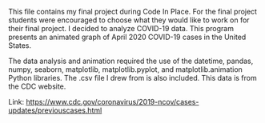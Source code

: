 This file contains my final project during Code In Place. For the final project students were encouraged to choose what they would like to work on for their final project. I decided to analyze COVID-19 data. This program presents an animated graph of April 2020 COVID-19 cases in the United States. 
  
The data analysis and animation required the use of the datetime, pandas, numpy, seaborn, matplotlib, matplotlib.pyplot, and matplotlib.animation Python libraries. The .csv file I drew from is also included. This data is from the CDC website. 

Link: https://www.cdc.gov/coronavirus/2019-ncov/cases-updates/previouscases.html
